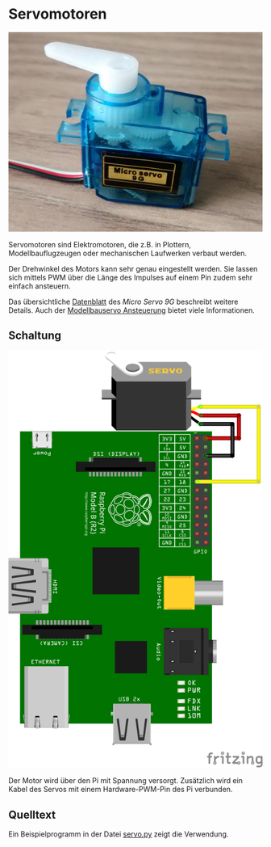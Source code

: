 Servomotoren
============

![Bild des Servo](doc/microservo_9g.jpg)

Servomotoren sind Elektromotoren, die z.B. in Plottern,
Modellbauflugzeugen oder mechanischen Laufwerken verbaut werden.

Der Drehwinkel des Motors kann sehr genau eingestellt werden. Sie
lassen sich mittels PWM über die Länge des Impulses auf einem Pin
zudem sehr einfach ansteuern.

Das übersichtliche [Datenblatt](doc/SG90.pdf) des *Micro Servo 9G*
beschreibt weitere Details. Auch der 
[Modellbauservo Ansteuerung](https://www.mikrocontroller.net/articles/Modellbauservo_Ansteuerung)
bietet viele Informationen.

Schaltung
---------

![schaltung](doc/schaltung_Steckplatine.png)

Der Motor wird über den Pi mit Spannung versorgt. Zusätzlich wird ein
Kabel des Servos mit einem Hardware-PWM-Pin des Pi verbunden.

Quelltext
---------

Ein Beispielprogramm in der Datei [servo.py](servo.py) zeigt die
Verwendung.
